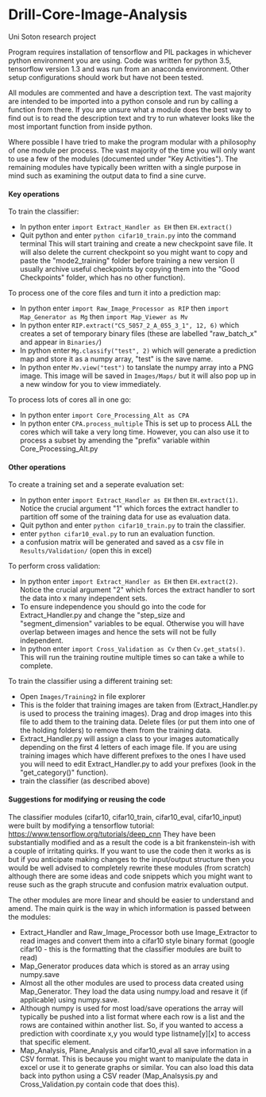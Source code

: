 # Drill-Core-Image-Analysis
Uni Soton research project

Program requires installation of tensorflow and PIL packages in whichever python environment you are using. Code was written for python 3.5, tensorflow version 1.3 and was run from an anaconda environment. Other setup configurations should work but have not been tested.

All modules are commented and have a description text. The vast majority are intended to be imported into a python console and run by calling a function from there. If you are unsure what a module does the best way to find out is to read the description text and try to run whatever looks like the most important function from inside python.

Where possible I have tried to make the program modular with a philosophy of one module per process. The vast majority of the time you will only want to use a few of the modules (documented under "Key Activities"). The remaining modules have typically been written with a single purpose in mind such as examining the output data to find a sine curve.

#### Key operations

To train the classifier:
 - In python enter `import Extract_Handler as EH` then `EH.extract()`
 - Quit python and enter `python cifar10_train.py` into the command terminal
This will start training and create a new checkpoint save file. It will also delete the current checkpoint so you might want to copy and paste the "mode2_training" folder before training a new version (I usually archive useful checkpoints by copying them into the "Good Checkpoints" folder, which has no other function).

To process one of the core files and turn it into a prediction map:
 - In python enter `import Raw_Image_Processor as RIP` then `import Map_Generator as Mg` then `import Map_Viewer as Mv`
 - In python enter `RIP.extract("CS_5057_2_A_055_3_1", 12, 6)` which creates a set of temporary binary files (these are labelled "raw_batch_x" and appear in `Binaries/`)
 - In python enter `Mg.classify("test", 2)` which will generate a prediction map and store it as a numpy array, "test" is the save name.
 - In python enter `Mv.view("test")` to tanslate the numpy array into a PNG image. This image will be saved in `Images/Maps/` but it will also pop up in a new window for you to view immediately.
 
To process lots of cores all in one go:
 - In python enter `import Core_Processing_Alt as CPA`
 - In python enter `CPA.process_multiple`
This is set up to process ALL the cores which will take a very long time. However, you can also use it to process a subset by amending the "prefix" variable within Core_Processing_Alt.py

#### Other operations

To create a training set and a seperate evaluation set:
 - In python enter `import Extract_Handler as EH` then `EH.extract(1)`. Notice the crucial argument "1" which forces the extract handler to partition off some of the training data for use as evaluation data.
 - Quit python and enter `python cifar10_train.py` to train the classifier.
 - enter `python cifar10_eval.py` to run an evaluation function.
 - a confusion matrix will be generated and saved as a csv file in `Results/Validation/` (open this in excel)
 
To perform cross validation:
 - In python enter `import Extract_Handler as EH` then `EH.extract(2)`. Notice the crucial argument "2" which forces the extract handler to sort the data into x many independent sets.
 - To ensure independence you should go into the code for Extract_Handler.py and change the "step_size and "segment_dimension" variables to be equal. Otherwise you will have overlap between images and hence the sets will not be fully independent.
 - In python enter `import Cross_Validation as Cv` then `Cv.get_stats()`. This will run the training routine multiple times so can take a while to complete.
 
To train the classifier using a different training set:
 - Open `Images/Training2` in file explorer
 - This is the folder that training images are taken from (Extract_Handler.py is used to process the training images). Drag and drop images into this file to add them to the training data. Delete files (or put them into one of the holding folders) to remove them from the training data.
 - Extract_Handler.py will assign a class to your images automatically depending on the first 4 letters of each image file. If you are using training images which have different prefixes to the ones I have used you will need to edit Extract_Handler.py to add your prefixes (look in the "get_category()" function).
 - train the classifier (as described above)
 
#### Suggestions for modifying or reusing the code
 
The classifier modules (cifar10, cifar10_train, cifar10_eval, cifar10_input) were built by modifying a tensorflow tutorial: https://www.tensorflow.org/tutorials/deep_cnn
They have been substantially modified and as a result the code is a bit frankenstein-ish with a couple of irritating quirks. If you want to use the code then it works as is but if you anticipate making changes to the input/output structure then you would be well advised to completely rewrite these modules (from scratch) although there are some ideas and code snippets which you might want to reuse such as the graph strucute and confusion matrix evaluation output.

The other modules are more linear and should be easier to understand and amend. The main quirk is the way in which information is passed between the modules:
 - Extract_Handler and Raw_Image_Processor both use Image_Extractor to read images and convert them into a cifar10 style binary format (google cifar10 - this is the formatting that the classifier modules are built to read)
 - Map_Generator produces data which is stored as an array using numpy.save
 - Almost all the other modules are used to process data created using Map_Generator. They load the data using numpy.load and resave it (if applicable) using numpy.save.
 - Although numpy is used for most load/save operations the array will typically be pushed into a list format where each row is a list and the rows are contained within another list. So, if you wanted to access a prediction with coordinate x,y you would type listname[y][x] to access that specific element.
 - Map_Analysis, Plane_Analysis and cifar10_eval all save information in a CSV format. This is because you might want to manipulate the data in excel or use it to generate graphs or similar. You can also load this data back into python using a CSV reader (Map_Analsysis.py and Cross_Validation.py contain code that does this).
